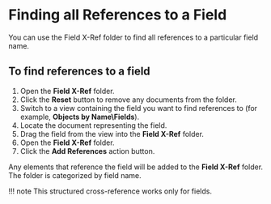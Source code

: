 # Finding all References to a Field

You can use the Field X-Ref folder to find all references to a particular field name.

## To find references to a field
1. Open the **Field X-Ref** folder.
2. Click the **Reset** button to remove any documents from the folder.
3. Switch to a view containing the field you want to find references to (for example,
**Objects by Name\Fields**).
4. Locate the document representing the field.
5. Drag the field from the view into the **Field X-Ref** folder.
6. Open the **Field X-Ref** folder.
7. Click the **Add References** action button.

Any elements that reference the field will be added to the **Field X-Ref** folder. The folder is categorized by field name. 

!!! note
    This structured cross-reference works only for fields.
